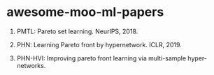 # awesome-moo-ml-papers

1. PMTL: Pareto set learning. NeurIPS, 2018. 

2. PHN: Learning Pareto front by hypernetwork. ICLR, 2019.

3. PHN-HVI: Improving pareto front learning via multi-sample hyper-networks.
